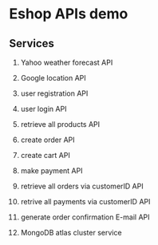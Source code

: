 # Eshop APIs demo

## Services

1. Yahoo weather forecast API

2. Google location API

3. user registration API

4. user login API

5. retrieve all products API

6. create order API

7. create cart API

8. make payment API

9. retrieve all orders via customerID API

10. retrive all payments via customerID API

11. generate order confirmation E-mail API

12. MongoDB atlas cluster service
